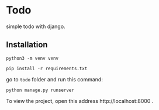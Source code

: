 # Todo
simple todo with django.

## Installation
```
python3 -m venv venv
```

```
pip install -r requirements.txt
```

go to `todo` folder and run this command:
```
python manage.py runserver
```
To view the project, open this address http://localhost:8000 .
